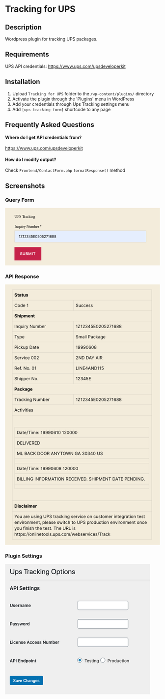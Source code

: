 # Tracking for UPS
 
## Description

Wordpress plugin for tracking UPS packages.
 
## Requirements
 
UPS API credentials: https://www.ups.com/upsdeveloperkit

## Installation
 
1. Upload `Tracking for UPS` folder to the `/wp-content/plugins/` directory
2. Activate the plugin through the 'Plugins' menu in WordPress
3. Add your credentials through Ups Tracking settings menu
4. Add `[ups-tracking-form]` shortcode to any page

## Frequently Asked Questions
 
#### Where do I get API credentials from?
 
https://www.ups.com/upsdeveloperkit

#### How do I modify output?

Check `Frontend/ContactForm.php` `formatResponse()` method

## Screenshots
 
### Query Form
![Query Form](https://raw.githubusercontent.com/aarsla/ups-tracker/master/assets/screenshot-1.png "Query Form")

### API Response
![API Response](https://raw.githubusercontent.com/aarsla/ups-tracker/master/assets/screenshot-2.png "API Response")

### Plugin Settings
![Plugin Settings](https://raw.githubusercontent.com/aarsla/ups-tracker/master/assets/screenshot-3.png "Plugin Settings")

